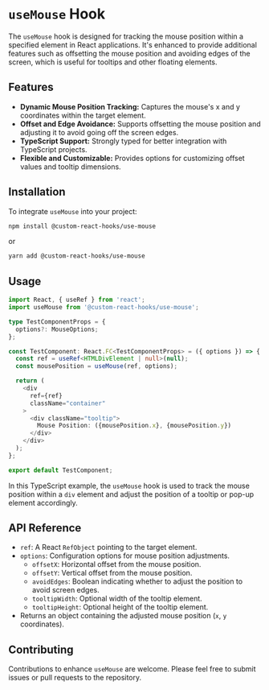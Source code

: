 # `useMouse` Hook

The `useMouse` hook is designed for tracking the mouse position within a specified element in React applications. It's enhanced to provide additional features such as offsetting the mouse position and avoiding edges of the screen, which is useful for tooltips and other floating elements.

## Features

- **Dynamic Mouse Position Tracking:** Captures the mouse's x and y coordinates within the target element.
- **Offset and Edge Avoidance:** Supports offsetting the mouse position and adjusting it to avoid going off the screen edges.
- **TypeScript Support:** Strongly typed for better integration with TypeScript projects.
- **Flexible and Customizable:** Provides options for customizing offset values and tooltip dimensions.

## Installation

To integrate `useMouse` into your project:

```bash
npm install @custom-react-hooks/use-mouse
```

or

```bash
yarn add @custom-react-hooks/use-mouse
```

## Usage

```typescript
import React, { useRef } from 'react';
import useMouse from '@custom-react-hooks/use-mouse';

type TestComponentProps = {
  options?: MouseOptions;
};

const TestComponent: React.FC<TestComponentProps> = ({ options }) => {
  const ref = useRef<HTMLDivElement | null>(null);
  const mousePosition = useMouse(ref, options);

  return (
    <div
      ref={ref}
      className="container"
    >
      <div className="tooltip">
        Mouse Position: ({mousePosition.x}, {mousePosition.y})
      </div>
    </div>
  );
};

export default TestComponent;

```

In this TypeScript example, the `useMouse` hook is used to track the mouse position within a `div` element and adjust the position of a tooltip or pop-up element accordingly.

## API Reference

- `ref`: A React `RefObject` pointing to the target element.
- `options`: Configuration options for mouse position adjustments.
  - `offsetX`: Horizontal offset from the mouse position.
  - `offsetY`: Vertical offset from the mouse position.
  - `avoidEdges`: Boolean indicating whether to adjust the position to avoid screen edges.
  - `tooltipWidth`: Optional width of the tooltip element.
  - `tooltipHeight`: Optional height of the tooltip element.
- Returns an object containing the adjusted mouse position (`x`, `y` coordinates).

## Contributing

Contributions to enhance `useMouse` are welcome. Please feel free to submit issues or pull requests to the repository.
